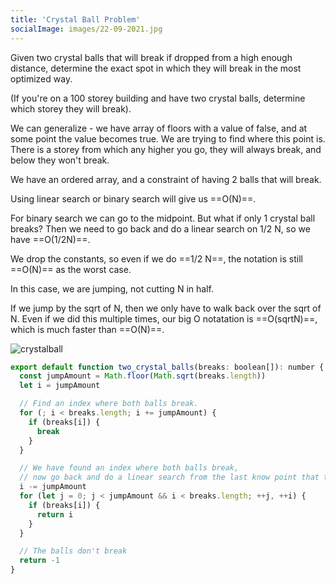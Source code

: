 ```yaml
---
title: 'Crystal Ball Problem'
socialImage: images/22-09-2021.jpg
---
```


Given two crystal balls that will break if dropped from a high enough distance, determine the exact spot in which they will break in the most optimized way.

(If you're on a 100 storey building and have two crystal balls, determine which storey they will break).

We can generalize - we have array of floors with a value of false, and at some point the value becomes true. We are trying to find where this point is. There is a storey from which any higher you go,
they will always break, and below they won't break.

We have an ordered array, and a constraint of having 2 balls that will break.

Using linear search or binary search will give us ==O(N)==.

For binary search we can go to the midpoint. But what if only 1 crystal ball breaks? Then we need to go back and do a linear search on 1/2 N, so we have ==O(1/2N)==.

We drop the constants, so even if we do ==1/2 N==, the notation is still ==O(N)== as the worst case.

In this case, we are jumping, not cutting N in half.

If we jump by the sqrt of N, then we only have to walk back over the sqrt of N. Even if we did this multiple times, our big O notatation is ==O(sqrtN)==, which is much faster than ==O(N)==.

![crystalball](/images/crystalball.jpeg)

```js
export default function two_crystal_balls(breaks: boolean[]): number {
  const jumpAmount = Math.floor(Math.sqrt(breaks.length))
  let i = jumpAmount

  // Find an index where both balls break.
  for (; i < breaks.length; i += jumpAmount) {
    if (breaks[i]) {
      break
    }
  }

  // We have found an index where both balls break,
  // now go back and do a linear search from the last know point that they didn't break.
  i -= jumpAmount
  for (let j = 0; j < jumpAmount && i < breaks.length; ++j, ++i) {
    if (breaks[i]) {
      return i
    }
  }

  // The balls don't break
  return -1
}
```

